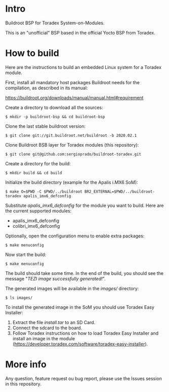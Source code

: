 # Intro

Buildroot BSP for Toradex System-on-Modules.

This is an "unofficial" BSP based in the official Yocto BSP from Toradex.

# How to build

Here are the instructions to build an embedded Linux system for a Toradex module.

First, install all mandatory host packages Buildroot needs for the compilation, as described in its manual:

https://buildroot.org/downloads/manual/manual.html#requirement

Create a directory to download all the sources:

```console
$ mkdir -p buildroot-bsp && cd buildroot-bsp
```

Clone the last stable buildroot version:

```console
$ git clone git://git.buildroot.net/buildroot -b 2020.02.1
```

Clone Buildroot BSB layer for Toradex modules (this repository):

```console
$ git clone git@github.com:sergioprado/buildroot-toradex.git
```

Create a directory for the build:

```console
$ mkdir build && cd build
```

Initialize the build directory (example for the Apalis i.MX6 SoM):

```console
$ make O=$PWD -C $PWD/../buildroot BR2_EXTERNAL=$PWD/../buildroot-toradex apalis_imx6_defconfig
```

Substitute *apalis_imx6_defconfig* for the module you want to build. Here are the current supported modules:

* apalis_imx6_defconfig
* colibri_imx6_defconfig

Optionally, open the configuration menu to enable extra packages:

```console
$ make menuconfig
```

Now start the build:

```console
$ make menuconfig
```

The build should take some time. In the end of the build, you should see the message "*TEZI image successfully generated!*".

The generated images will be available in the *images/* directory:

```console
$ ls images/
```

To install the generated image in the SoM you should use Toradex Easy Installer:

1. Extract the file *install.tar* to an SD Card.
2. Connect the sdcard to the board.
3. Follow Toradex instructions on how to load Toradex Easy Installer and install an image in the module (https://developer.toradex.com/software/toradex-easy-installer).

# More info

Any question, feature request ou bug report, please use the Issues session in this repository.

